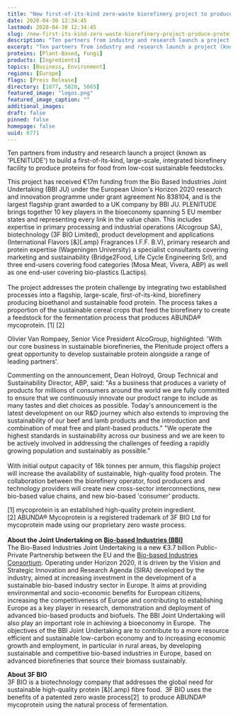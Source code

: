```yaml
---
title: "New first-of-its-kind zero-waste biorefinery project to produce proteins for food from feedstocks"
date: 2020-04-30 12:34:45
lastmod: 2020-04-30 12:34:45
slug: /new-first-its-kind-zero-waste-biorefinery-project-produce-proteins-food-feedstocks
description: "Ten partners from industry and research launch a project (known as ‘PLENITUDE’) to build a first-of-its-kind, large-scale, integrated biorefinery facility to produce proteins for food from low-cost sustainable feedstocks."
excerpt: "Ten partners from industry and research launch a project (known as ‘PLENITUDE’) to build a first-of-its-kind, large-scale, integrated biorefinery facility to produce proteins for food from low-cost sustainable feedstocks."
proteins: [Plant-Based, Fungi]
products: [Ingredients]
topics: [Business, Environment]
regions: [Europe]
flags: [Press Release]
directory: [1077, 5820, 5865]
featured_image: "logos.png"
featured_image_caption: ""
additional_images:
draft: false
pinned: false
homepage: false
uuid: 6771
---
```

Ten partners from industry and research launch a project (known as
'PLENITUDE') to build a first-of-its-kind, large-scale, integrated
biorefinery facility to produce proteins for food from low-cost
sustainable feedstocks.

This project has received €17m funding from the Bio Based Industries
Joint Undertaking (BBI JU) under the European Union's Horizon 2020
research and innovation programme under grant agreement No 838104, and
is the largest flagship grant awarded to a UK company by BBI JU.
PLENITUDE brings together 10 key players in the bioeconomy spanning 5 EU
member states and representing every link in the value chain. This
includes expertise in primary processing and industrial operations
(Alcogroup SA), biotechnology (3F BIO Limited), product development and
applications (International Flavors [&]{.amp} Fragrances I.F.F. B.V),
primary research and protein expertise (Wageningen University) a
specialist consultants covering marketing and sustainability
(Bridge2Food, Life Cycle Engineering Srl), and three end-users covering
food categories (Mosa Meat, Vivera, ABP) as well as one end-user
covering bio-plastics (Lactips).\
\
The project addresses the protein challenge by integrating two
established processes into a flagship, large-scale, first-of-its-kind,
biorefinery producing bioethanol and sustainable food protein. The
process takes a proportion of the sustainable cereal crops that feed the
biorefinery to create a feedstock for the fermentation process that
produces ABUNDA® mycoprotein. \[1\] \[2\]

Olivier Van Rompaey, Senior Vice President AlcoGroup, highlighted: 'With
our core business in sustainable biorefineries, the Plenitude project
offers a great opportunity to develop sustainable protein alongside a
range of leading partners'.

Commenting on the announcement, Dean Holroyd, Group Technical and
Sustainability Director, ABP, said: "As a business that produces a
variety of products for millions of consumers around the world we are
fully committed to ensure that we continuously innovate our product
range to include as many tastes and diet choices as possible. Today's
announcement is the latest development on our R&D journey which also
extends to improving the sustainability of our beef and lamb products
and the introduction and combination of meat free and plant-based
products." "We operate the highest standards in sustainability across
our business and we are keen to be actively involved in addressing the
challenges of feeding a rapidly growing population and sustainably as
possible."\
\
With initial output capacity of 16k tonnes per annum, this flagship
project will increase the availability of sustainable, high-quality food
protein. The collaboration between the biorefinery operator, food
producers and technology providers will create new cross-sector
interconnections, new bio-based value chains, and new bio-based
'consumer' products.

\[1\] mycoprotein is an established high-quality protein ingredient.\
\[2\] ABUNDA® Mycoprotein is a registered trademark of 3F BIO Ltd for
mycoprotein made using our proprietary zero waste process.\
\
**About the Joint Undertaking on** [**Bio-based Industries
(BBI)**](http://www.bbi-europe.eu/)\
The Bio-Based Industries Joint Undertaking is a new €3.7 billion
Public-Private Partnership between the EU and the [Bio-based Industries
Consortium](http://biconsortium.eu/). Operating under Horizon 2020, it
is driven by the Vision and Strategic Innovation and Research Agenda
(SIRA) developed by the industry, aimed at increasing investment in the
development of a sustainable bio-based industry sector in Europe. It
aims at providing environmental and socio-economic benefits for European
citizens, increasing the competitiveness of Europe and contributing to
establishing Europe as a key player in research, demonstration and
deployment of advanced bio-based products and biofuels. The BBI Joint
Undertaking will also play an important role in achieving a bioeconomy
in Europe.  The objectives of the BBI Joint Undertaking are to
contribute to a more resource efficient and sustainable low-carbon
economy and to increasing economic growth and employment, in particular
in rural areas, by developing sustainable and competitive bio-based
industries in Europe, based on advanced biorefineries that source their
biomass sustainably.

**About 3F BIO**\
3F BIO is a biotechnology company that addresses the global need for
sustainable high-quality protein [&]{.amp} fibre food.  3F BIO uses the
benefits of a patented zero waste process\[2\]  to produce ABUNDA®
mycoprotein using the natural process of fermentation.
